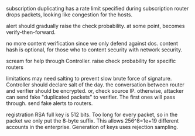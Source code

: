subscription
  duplicating has a rate limit specified during subscription
  router drops packets, looking like congestion for the hosts.

alert 
  should gradually raise the check probability. 
  at some point, becomes verify-then-forward. 

no more content verification
  since we only defend against dos. 
  content hash is optional, for those who to content security with network security. 

scream for help
  through Controller. 
  raise check probability for specific routers

limitations
  may need salting to prevent slow brute force of signature. Controller should declare salt of the day. 
  the conversation between router and verifier should be encrypted. or, check source IP. 
    otherwise, attacker can 
      send fake "duplicated packets" to verifier. The first ones will pass through. 
      send fake alerts to routers. 

registration
  RSA full key is 512 bits. Too long for every packet, so in the packet we only put the 8-byte suffix. This allows 256^8=1e+19 different accounts in the enterprise. 
  Generation of keys uses rejection sampling. 

